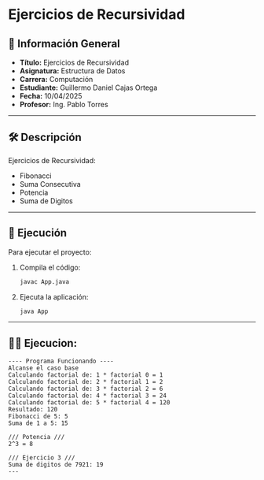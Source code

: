 
# Ejercicios de Recursividad

## 📌 Información General

- **Título:** Ejercicios de Recursividad
- **Asignatura:** Estructura de Datos
- **Carrera:** Computación
- **Estudiante:** Guillermo Daniel Cajas Ortega
- **Fecha:** 10/04/2025
- **Profesor:** Ing. Pablo Torres

---

## 🛠️ Descripción

Ejercicios de Recursividad:
- Fibonacci
- Suma Consecutiva
- Potencia
- Suma de Digitos

---

## 🚀 Ejecución

Para ejecutar el proyecto:

1. Compila el código:
    ```bash
    javac App.java
    ```
2. Ejecuta la aplicación:
    ```bash
    java App
    ```

---

## 🧑‍💻 Ejecucion: 

```plaintext
---- Programa Funcionando ----
Alcanse el caso base 
Calculando factorial de: 1 * factorial 0 = 1
Calculando factorial de: 2 * factorial 1 = 2
Calculando factorial de: 3 * factorial 2 = 6
Calculando factorial de: 4 * factorial 3 = 24
Calculando factorial de: 5 * factorial 4 = 120
Resultado: 120
Fibonacci de 5: 5
Suma de 1 a 5: 15

/// Potencia ///
2^3 = 8

/// Ejercicio 3 ///
Suma de digitos de 7921: 19
---

